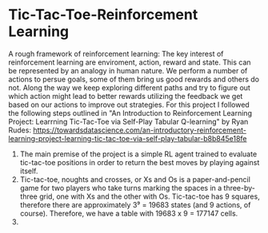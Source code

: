# Tic-Tac-Toe-Reinforcement Learning
A rough framework of reinforcement learning:
The key interest of reinforcement learning are enviroment, action, reward and state. This can be represented by an analogy in human nature. We perform a number of actions to persue goals, some of them bring us good rewards and others do not. Along the way we keep exploring different paths and try to figure out which action might lead to better rewards utilizing the feedback we get based on our actions to improve out strategies.
For this project I followed the following steps outlined in "An Introduction to Reinforcement Learning Project: Learrning Tic-Tac-Toe via Self-Play Tabular Q-learning" by Ryan Rudes: https://towardsdatascience.com/an-introductory-reinforcement-learning-project-learning-tic-tac-toe-via-self-play-tabular-b8b845e18fe
1. The main premise of the project is a simple RL agent trained to evaluate tic-tac-toe positions in order to return the best moves by playing against itself.
2. Tic-tac-toe, noughts and crosses, or Xs and Os is a paper-and-pencil game for two players who take turns marking the spaces in a three-by-three grid, one with Xs and the other with Os. Tic-tac-toe has 9 squares, therefore there are approximately 3⁹ = 19683 states (and 9 actions, of course). Therefore, we have a table with 19683 x 9 = 177147 cells.
3. 
